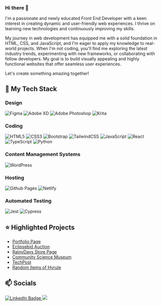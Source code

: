 ### Hi there 👋
I'm a passionate and newly educated Front End Developer with a keen interest in creating dynamic and user-friendly web experiences. I thrive on learning new technologies and continuously improving my skills. 

My journey in web development has equipped me with a solid foundation in HTML, CSS, and JavaScript, and I'm eager to apply my knowledge to real-world projects. When I'm not coding, you'll find me exploring the latest industry trends, experimenting with new frameworks, or collaborating with fellow developers. My goal is to build visually appealing and highly functional websites that offer seamless user experiences. 

Let's create something amazing together!

## 📃 My Tech Stack
### Design
![Figma](https://img.shields.io/badge/figma-%23F24E1E.svg?style=for-the-badge&logo=figma&logoColor=white)
![Adobe XD](https://img.shields.io/badge/Adobe%20XD-470137?style=for-the-badge&logo=Adobe%20XD&logoColor=#FF61F6)
![Adobe Photoshop](https://img.shields.io/badge/adobe%20photoshop-%2331A8FF.svg?style=for-the-badge&logo=adobe%20photoshop&logoColor=white)
![Krita](https://img.shields.io/badge/Krita-203759?style=for-the-badge&logo=krita&logoColor=EEF37B)

### Coding
![HTML5](https://img.shields.io/badge/html5-%23E34F26.svg?style=for-the-badge&logo=html5&logoColor=white)
![CSS3](https://img.shields.io/badge/css3-%231572B6.svg?style=for-the-badge&logo=css3&logoColor=white)
![Bootstrap](https://img.shields.io/badge/bootstrap-%238511FA.svg?style=for-the-badge&logo=bootstrap&logoColor=white)
![TailwindCSS](https://img.shields.io/badge/tailwindcss-%2338B2AC.svg?style=for-the-badge&logo=tailwind-css&logoColor=white)
![JavaScript](https://img.shields.io/badge/javascript-%23323330.svg?style=for-the-badge&logo=javascript&logoColor=%23F7DF1E)
![React](https://img.shields.io/badge/react-%2320232a.svg?style=for-the-badge&logo=react&logoColor=%2361DAFB)
![TypeScript](https://img.shields.io/badge/typescript-%23007ACC.svg?style=for-the-badge&logo=typescript&logoColor=white)
![Python](https://img.shields.io/badge/python-3670A0?style=for-the-badge&logo=python&logoColor=ffdd54)

### Content Management Systems
![WordPress](https://img.shields.io/badge/WordPress-%23117AC9.svg?style=for-the-badge&logo=WordPress&logoColor=white)

### Hosting
![Github Pages](https://img.shields.io/badge/github%20pages-121013?style=for-the-badge&logo=github&logoColor=white)
![Netlify](https://img.shields.io/badge/netlify-%23000000.svg?style=for-the-badge&logo=netlify&logoColor=#00C7B7)

### Automated Testing
![Jest](https://img.shields.io/badge/-jest-%23C21325?style=for-the-badge&logo=jest&logoColor=white)
![Cypress](https://img.shields.io/badge/-cypress-%23E5E5E5?style=for-the-badge&logo=cypress&logoColor=058a5e)

## ⭐ Highlighted Projects
- [Portfolio Page](https://sindre-portfolio.netlify.app/)
- [Eclipsebid Auction](https://eclipsebid.netlify.app)
- [RainyDays Store Page](https://github.com/ESPR07/Cross-Course-Assignment-Noroff)
- [Community Science Museum](https://github.com/ESPR07/Noroff-Semester-Project-1)
- [TechPost](https://github.com/ESPR07/Project-Exam-1)
- [Random Items of Hyrule](https://github.com/ESPR07/Noroff-Javascript-1-Course-Assignment)

## 📫 Socials
<div id="badges">
  <a href="https://www.linkedin.com/in/sindre-str%C3%B8ms%C3%A6ther-der%C3%A5s-212353249/">
    <img src="https://img.shields.io/badge/LinkedIn-blue?style=for-the-badge&logo=linkedin&logoColor=white" alt="LinkedIn Badge"/>
  </a>
  <a href="mailto: sindre.stromsaether@gmail.com">
    <img src="https://img.shields.io/badge/Gmail-D14836?style=for-the-badge&logo=gmail&logoColor=white">
  </a>
</div>
<!--
**ESPR07/ESPR07** is a ✨ _special_ ✨ repository because its `README.md` (this file) appears on your GitHub profile.

Here are some ideas to get you started:

- 🔭 I’m currently working on ...
- 🌱 I’m currently learning ...
- 👯 I’m looking to collaborate on ...
- 🤔 I’m looking for help with ...
- 💬 Ask me about ...
- 📫 How to reach me: ...
- 😄 Pronouns: ...
- ⚡ Fun fact: ...
-->
